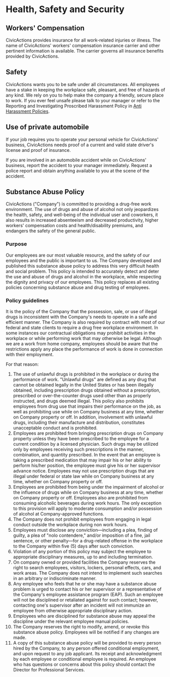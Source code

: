 # Health, Safety and Security

## Workers' Compensation

CivicActions provides insurance for all work-related injuries or illness. The name of CivicActions' workers' compensation insurance carrier and other pertinent information is available. The carrier governs all insurance benefits provided by CivicActions.

## Safety

CivicActions wants you to be safe under all circumstances. All employees have a stake in keeping the workplace safe, pleasant, and free of hazards of any kind. We rely on you to help make the company a friendly, secure place to work. If you ever feel unsafe please talk to your manager or refer to the Reporting and Investigating Proscribed Harassment Policy in [Anti Harassment Policies](../employment-us/anti-harassment-policies.md).

## Use of private automobile

If your job requires you to operate your personal vehicle for CivicActions' business, CivicActions needs proof of a current and valid state driver's license and proof of insurance.

If you are involved in an automobile accident while on CivicActions' business, report the accident to your manager immediately. Request a police report and obtain anything available to you at the scene of the accident.

## Substance Abuse Policy

CivicActions ("Company") is committed to providing a drug-free work environment. The use of drugs and abuse of alcohol not only jeopardizes the health, safety, and well-being of the individual user and coworkers, it also results in increased absenteeism and decreased productivity, higher workers' compensation costs and health/disability premiums, and endangers the safety of the general public.

### Purpose

Our employees are our most valuable resource, and the safety of our employees and the public is important to us. The Company developed and published this substance abuse policy to address this very difficult health and social problem. This policy is intended to accurately detect and deter the use and abuse of drugs and alcohol in the workplace, while respecting the dignity and privacy of our employees. This policy replaces all existing policies concerning substance abuse and drug testing of employees.

### Policy guidelines

It is the policy of the Company that the possession, sale, or use of illegal drugs is inconsistent with the Company's needs to operate in a safe and efficient manner. The Company is also required by contract with most of our federal and state clients to require a drug free workplace environment. In some instances our contractual obligations may prohibit activities in the workplace or while performing work that may otherwise be legal. Although we are a work from home company, employees should be aware that the restrictions apply any place the performance of work is done in connection with their employment.

For that reason:

1.  The use of unlawful drugs is prohibited in the workplace or during the performance of work. "Unlawful drugs" are defined as any drug that cannot be obtained legally in the United States or has been illegally obtained, including prescription drugs obtained without a prescription, prescribed or over-the-counter drugs used other than as properly instructed, and drugs deemed illegal. This policy also prohibits employees from drug use that impairs their performance on the job, as well as prohibiting use while on Company business at any time, whether on Company property or off. In addition, involvement with unlawful drugs, including their manufacture and distribution, constitutes unacceptable conduct and is prohibited.
2.  Employees are prohibited from bringing prescription drugs on Company property unless they have been prescribed to the employee for a current condition by a licensed physician. Such drugs may be utilized only by employees receiving such prescriptions in the manner, combination, and quantity prescribed. In the event that an employee is taking a prescribed medication that may impair his or her ability to perform his/her position, the employee must give his or her supervisor advance notice. Employees may not use prescription drugs that are illegal under federal or state law while on Company business at any time, whether on Company property or off.
3.  Employees are prohibited from being under the impairment of alcohol or the influence of drugs while on Company business at any time, whether on Company property or off. Employees also are prohibited from consuming alcoholic beverages during work hours. The only exception to this provision will apply to moderate consumption and/or possession of alcohol at Company-approved functions.
4.  The Company does not prohibit employees from engaging in legal conduct outside the workplace during non work hours.
5.  Employees must disclose any conviction—including a plea, finding of guilty, a plea of "nolo contendere," and/or imposition of a fine, jail sentence, or other penalty—for a drug-related offense in the workplace to the Company within five (5) days after such conviction.
6.  Violation of any portion of this policy may subject the employee to appropriate disciplinary measures, up to and including termination.
7.  On company owned or provided facilities the Company reserves the right to search employees, visitors, lockers, personal effects, cars, and work areas. The Company does not intend to implement such searches in an arbitrary or indiscriminate manner.
8.  Any employee who feels that he or she may have a substance abuse problem is urged to contact his or her supervisor or a representative of the Company's employee assistance program (EAP). Such an employee will not be disciplined or retaliated against for such contact; however, contacting one's supervisor after an incident will not immunize an employee from otherwise appropriate disciplinary action.
9.  Employees who are disciplined for substance abuse may appeal the discipline under the relevant employee manual policies.
10. The Company reserves the right to modify, amend, or revoke this substance abuse policy. Employees will be notified if any changes are made.
11. A copy of this substance abuse policy will be provided to every person hired by the Company, to any person offered conditional employment, and upon request to any job applicant. Its receipt and acknowledgment by each employee or conditional employee is required. An employee who has questions or concerns about this policy should contact the Director for Professional Services.
